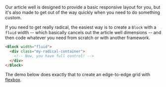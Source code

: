 Our article well is designed to provide a basic responsive layout for you, but it's also made to get out of the way quickly when you need to do something custom.

If you need to get really radical, the easiest way is to create a `Block` with a `fluid` width -- which basically cancels out the article well dimensions -- and then code whatever you need from scratch or with another framework.

```html
<Block width="fluid">
  <div class="my-radical-container">
    <!-- Now, you have full control! -->
  </div>
</Block>
```

The demo below does exactly that to create an edge-to-edge grid with [flexbox](https://css-tricks.com/snippets/css/a-guide-to-flexbox/).
